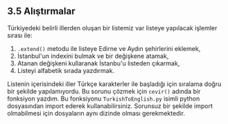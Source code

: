 ## 3.5 Alıştırmalar
Türkiyedeki belirli illerden oluşan bir listemiz var listeye yapılacak işlemler sırası ile:
1. `.extend()` metodu ile listeye Edirne ve Aydın şehirlerini eklemek,
2. İstanbul'un indexini bulmak ve bir değişkene atamak,
3. Atanan değişkeni kullaranak İstanbu'u listeden çıkarmak,
4. Listeyi alfabetik sırada yazdırmak.

Listenin içerisindeki iller Türkçe karakterler ile başladığı için sıralama doğru bir şekilde yapılamıyordu. Bu sorunu çözmek için `cevir()` adında bir fonksiyon yazdım. Bu fonksiyonu `TurkishToEnglish.py` isimli python dosyasından import ederek kullanabilirsiniz. Sorunsuz bir şekilde import olmabilmesi için dosyaların aynı dizinde olması gerekmektedir.
